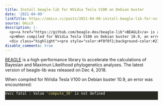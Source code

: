 ```yaml
---
title: Install beagle-lib for NVidia Tesla V100 on Debian buster
date: '2021-04-09'
linkTitle: https://omicx.cc/posts/2021-04-09-install-beagle-lib-for-nvidia-tesla-v100-on-debian-buster/
source: OmicX
description: |-
  <p><a href="https://github.com/beagle-dev/beagle-lib">BEAGLE</a> is a high-performance library to accelerate the calculations of Bayesian and Maximun Likelihood phylogenetics analyses. The latest version of beagle-lib was released on Dec 4, 2018.</p>
  <p>When compiled for NVidia Tesla V100 on Debian buster 10.9, an error was encountered:</p>
  <div class="highlight"><pre style="color:#f8f8f2;background-color:#272822;-moz-tab-size:4;-o-tab-size:4;tab-size:4"><code class="language-shell" data-lang="shell">nvcc fatal : Value <span style="color:#e6db74">&#39;compute_30&#39;</span> is not defined <span  ...
disable_comments: true
---
```

<p><a href="https://github.com/beagle-dev/beagle-lib">BEAGLE</a> is a high-performance library to accelerate the calculations of Bayesian and Maximun Likelihood phylogenetics analyses. The latest version of beagle-lib was released on Dec 4, 2018.</p>
<p>When compiled for NVidia Tesla V100 on Debian buster 10.9, an error was encountered:</p>
<div class="highlight"><pre style="color:#f8f8f2;background-color:#272822;-moz-tab-size:4;-o-tab-size:4;tab-size:4"><code class="language-shell" data-lang="shell">nvcc fatal : Value <span style="color:#e6db74">&#39;compute_30&#39;</span> is not defined <span  ...